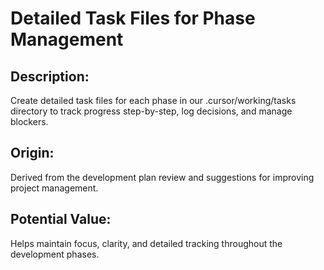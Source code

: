 # Detailed Task Files for Phase Management

## Description:
Create detailed task files for each phase in our .cursor/working/tasks directory to track progress step-by-step, log decisions, and manage blockers.

## Origin:
Derived from the development plan review and suggestions for improving project management.

## Potential Value:
Helps maintain focus, clarity, and detailed tracking throughout the development phases. 